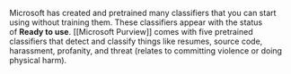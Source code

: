 Microsoft has created and pretrained many classifiers that you can start using without training them. These classifiers appear with the status of **Ready to use**. [[Microsoft Purview]] comes with five pretrained classifiers that detect and classify things like resumes, source code, harassment, profanity, and threat (relates to committing violence or doing physical harm).